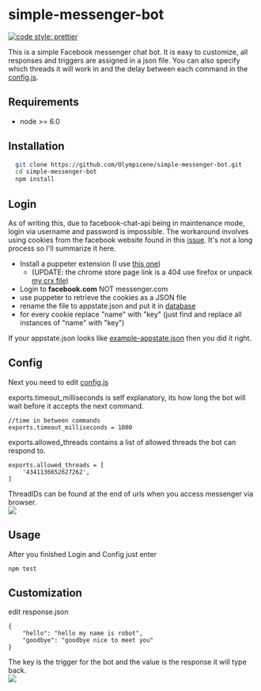 
# simple-messenger-bot
[![code style: prettier](https://img.shields.io/badge/code_style-prettier-ff69b4.svg?style=flat-square)](https://github.com/prettier/prettier)


This is a simple Facebook messenger chat bot. 
It is easy to customize, all responses and triggers are assigned in a json file.
You can also specify which threads it will work in and the delay between each command in the [config.js](database/config.js).


## Requirements

- node >= 6.0

## Installation 

```bash 
  git clone https://github.com/Olympicene/simple-messenger-bot.git
  cd simple-messenger-bot
  npm install
```
    
## Login

As of writing this, due to facebook-chat-api being in maintenance mode, 
login via username and password is impossible. The workaround involves using cookies from the facebook website found
in this [issue](https://github.com/Schmavery/facebook-chat-api/issues/870#issuecomment-820762472).
It's not a long process so I'll summarize it here.

- Install a puppeter extension (I use [this one](https://github.com/ktty1220/export-cookie-for-puppeteer)) 
  -  (UPDATE: the chrome store page link is a 404 use firefox or unpack [my crx file](https://www.mediafire.com/file/hguaj9npk9ymyul/0.2.0_0.crx/file))
- Login to __facebook.com__ NOT messenger.com
- use puppeter to retrieve the cookies as a JSON file
- rename the file to appstate.json and put it in [database](database)
- for every cookie replace "name" with "key" (just find and replace all instances of "name" with "key")

If your appstate.json looks like [example-appstate.json](database/example-appstate.json) then you did it right.

## Config
Next you need to edit [config.js](database/config.js)

exports.timeout_milliseconds is self explanatory, its  how long the bot will wait before it accepts the next command.

```
//time in between commands
exports.timeout_milliseconds = 1000
```

exports.allowed_threads contains a list of allowed threads the bot can respond to.

```
exports.allowed_threads = [
    '4341136652627262', 
]
```
ThreadIDs can be found at the end of urls when you access messenger via browser. <br>
<img src="https://i.imgur.com/wSBxeCD.png">

## Usage

After you finished Login and Config just enter

```
npm test
```
## Customization

edit response.json

```
{
    "hello": "hello my name is robot",
    "goodbye": "goodbye nice to meet you"
}
```
The key is the trigger for the bot and the value is the response it will type back.<br>
<img src="https://i.imgur.com/bfRyxQE.png">
  
